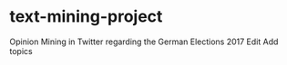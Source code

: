 # text-mining-project
Opinion Mining in Twitter regarding the German Elections 2017 Edit Add topics

